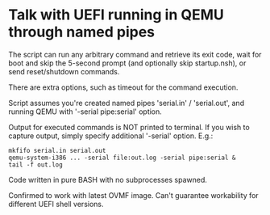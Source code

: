 # Talk with UEFI running in QEMU through named pipes

The script can run any arbitrary command and retrieve its exit code,
wait for boot and skip the 5-second prompt (and optionally skip startup.nsh),
or send reset/shutdown commands.

There are extra options, such as timeout for the command execution.

Script assumes you're created named pipes 'serial.in' / 'serial.out',
and running QEMU with '-serial pipe:serial' option.

Output for executed commands is NOT printed to terminal.
If you wish to capture output, simply specify additional '-serial' option.
E.g.:

```
mkfifo serial.in serial.out
qemu-system-i386 ... -serial file:out.log -serial pipe:serial &
tail -f out.log
```

Code written in pure BASH with no subprocesses spawned.

Confirmed to work with latest OVMF image.
Can't guarantee workability for different UEFI shell versions.
